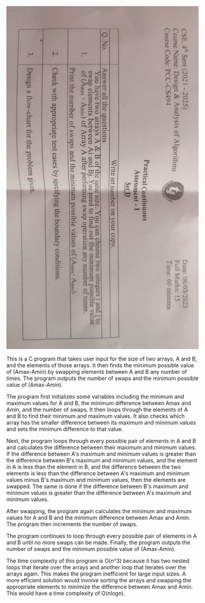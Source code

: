 ![](./a4.jpg)


This is a C program that takes user input for the size of two arrays, A and B, and the elements of those arrays. It then finds the minimum possible value of (Amax-Amin) by swapping elements between A and B any number of times. The program outputs the number of swaps and the minimum possible value of (Amax-Amin).

The program first initializes some variables including the minimum and maximum values for A and B, the minimum difference between Amax and Amin, and the number of swaps. It then loops through the elements of A and B to find their minimum and maximum values. It also checks which array has the smaller difference between its maximum and minimum values and sets the minimum difference to that value.

Next, the program loops through every possible pair of elements in A and B and calculates the difference between their maximum and minimum values. If the difference between A's maximum and minimum values is greater than the difference between B's maximum and minimum values, and the element in A is less than the element in B, and the difference between the two elements is less than the difference between A's maximum and minimum values minus B's maximum and minimum values, then the elements are swapped. The same is done if the difference between B's maximum and minimum values is greater than the difference between A's maximum and minimum values.

After swapping, the program again calculates the minimum and maximum values for A and B and the minimum difference between Amax and Amin. The program then increments the number of swaps.

The program continues to loop through every possible pair of elements in A and B until no more swaps can be made. Finally, the program outputs the number of swaps and the minimum possible value of (Amax-Amin).

The time complexity of this program is O(n^3) because it has two nested loops that iterate over the arrays and another loop that iterates over the arrays again. This makes the program inefficient for large input sizes. A more efficient solution would involve sorting the arrays and swapping the appropriate elements to minimize the difference between Amax and Amin. This would have a time complexity of O(nlogn).